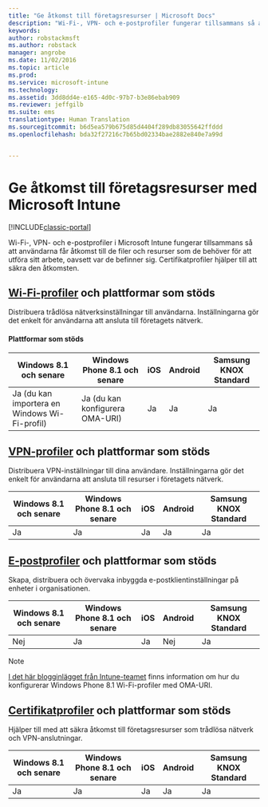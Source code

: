 ```yaml
---
title: "Ge åtkomst till företagsresurser | Microsoft Docs"
description: "Wi-Fi-, VPN- och e-postprofiler fungerar tillsammans så att användarna får åtkomst till de filer och resurser som de behöver."
keywords: 
author: robstackmsft
ms.author: robstack
manager: angrobe
ms.date: 11/02/2016
ms.topic: article
ms.prod: 
ms.service: microsoft-intune
ms.technology: 
ms.assetid: 3dd8dd4e-e165-4d0c-97b7-b3e86ebab909
ms.reviewer: jeffgilb
ms.suite: ems
translationtype: Human Translation
ms.sourcegitcommit: b6d5ea579b675d85d4404f289db83055642ffddd
ms.openlocfilehash: bda32f27216c7b65bd02334bae2882e840e7a99d


---
```


# <a name="enable-access-to-company-resources-with-microsoft-intune"></a>Ge åtkomst till företagsresurser med Microsoft Intune

[!INCLUDE[classic-portal](../includes/classic-portal.md)]

Wi-Fi-, VPN- och e-postprofiler i Microsoft Intune fungerar tillsammans så att användarna får åtkomst till de filer och resurser som de behöver för att utföra sitt arbete, oavsett var de befinner sig. Certifikatprofiler hjälper till att säkra den åtkomsten.

## <a name="wi-fi-profileswi-fi-connections-in-microsoft-intunemd-and-supported-platforms"></a>[Wi-Fi-profiler](wi-fi-connections-in-microsoft-intune.md) och plattformar som stöds

Distribuera trådlösa nätverksinställningar till användarna. Inställningarna gör det enkelt för användarna att ansluta till företagets nätverk.
#### <a name="supported-platforms"></a>Plattformar som stöds

|Windows 8.1 och senare|Windows Phone 8.1 och senare|iOS|Android|Samsung KNOX Standard|
|---------------------|---------------------------|---|-------|------------|
|Ja (du kan importera en Windows Wi-Fi-profil)|Ja (du kan konfigurera OMA-URI) |Ja|Ja|Ja|

## <a name="vpn-profilesvpn-connections-in-microsoft-intunemd-and-supported-platforms"></a>[VPN-profiler](vpn-connections-in-microsoft-intune.md) och plattformar som stöds
Distribuera VPN-inställningar till dina användare. Inställningarna gör det enkelt för användarna att ansluta till resurser i företagets nätverk.

|Windows 8.1 och senare|Windows Phone 8.1 och senare|iOS|Android|Samsung KNOX Standard|
|---------------------|---------------------------|---|-------|------------|
|Ja|Ja|Ja|Ja|Ja|

## <a name="email-profilesconfigure-access-to-corporate-email-using-email-profiles-with-microsoft-intunemd-and-supported-platforms"></a>[E-postprofiler](configure-access-to-corporate-email-using-email-profiles-with-microsoft-intune.md) och plattformar som stöds
Skapa, distribuera och övervaka inbyggda e-postklientinställningar på enheter i organisationen.

|Windows 8.1 och senare|Windows Phone 8.1 och senare|iOS|Android|Samsung KNOX Standard|
|---------------------|---------------------------|---|-------|------------|
|Nej|Ja|Ja|Nej|Ja|
> [!NOTE]
> [I det här blogginlägget från Intune-teamet](https://blogs.technet.microsoft.com/enterprisemobility/2015/02/19/using-oma-uri-to-create-custom-wi-fi-profiles-for-windows-phone-8-1/) finns information om hur du konfigurerar Windows Phone 8.1 Wi-Fi-profiler med OMA-URI.

## <a name="certificate-profilessecure-resource-access-with-certificate-profilesmd-and-supported-platforms"></a>[Certifikatprofiler](secure-resource-access-with-certificate-profiles.md) och plattformar som stöds
Hjälper till med att säkra åtkomst till företagsresurser som trådlösa nätverk och VPN-anslutningar.

|Windows 8.1 och senare|Windows Phone 8.1 och senare|iOS|Android|Samsung KNOX Standard|
|---------------------|---------------------------|---|-------|------------|
|Ja|Ja|Ja|Ja|Ja|



<!--HONumber=Dec16_HO2-->


